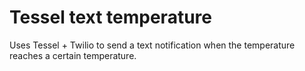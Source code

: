Tessel text temperature
================

Uses Tessel + Twilio to send a text notification when the temperature reaches a certain temperature.
